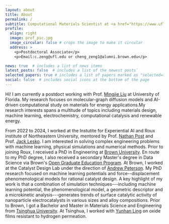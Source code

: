 ```yaml
---
layout: about
title: About
permalink: /
subtitle: Computational Materials Scientist at <a href="https://www.ufl.edu/">University of Florida</a>.
profile:
  align: right
  image: prof_pic.jpg
  image_circular: false # crops the image to make it circular
  address: >
    <p>Postdoctoral Associate</p>
    <p>Email:c.zeng@ufl.edu or cheng_zeng1@alumni.brown.edu</p>

news: true  # includes a list of news items
latest_posts: false  # includes a list of the newest posts`
selected_papers: true # includes a list of papers marked as "selected={true}"
social: false  # includes social icons at the bottom of the page
---
```


Hi! I am currently a postdoct working with Prof. [Mingjie Liu](https://www.chem.ufl.edu/about-all/directory/people/name/mingjie-liu/) at University of Florida. My research focuses on molecular-graph diffusion models and AI-driven computational study on materials for energy applications.My research interests spans a multitude of topics including materials design, machine learning, electrochemistry,  computational catalysis and renewable energy.

From 2022 to 2024, I worked at the Instutite for Experiential AI and Roux institute of Northeastern University, mentored by Prof. [Nathan Post](https://coe.northeastern.edu/people/post-nathan/) and Prof. [Jack Lesko](https://coe.northeastern.edu/people/lesko-john/). I am interested in solving complex engineering problems with machine learning, physical simulations and numerical methods.
Prior to joining Roux, I received a PhD in Engineering at <a href='https://www.brown.edu/'>Brown University</a>.  En route to my PhD degree, I also received a secondary Master's degree in Data Science via Brown's <a href='https://graduateschool.brown.edu/academics-research/distinctive-opportunities/open-graduate-education'>Open Graduate Education Program</a>. At Brown, I worked at the Catalyst Design Lab under the direction of <a href='https://engineering.brown.edu/people/andrew-peterson'>Andrew Peterson</a>. My PhD research focused on machine learning potentials and force--displacement phenomenological models for rational catalyst design. A key highlight of my work is that a combination of simulation techniques---including machine learning potential, the phenomenological model, a geometric descriptor and a microkinetic analysis---generates trends of surface catalytic activity of nanoparticle electrocatalysts in various sizes and alloy compositions. Prior to Brown, I got a Bachelor and Master in Materials Science and Engineering from <a href='https://www.tsinghua.edu.cn/en/'>Tsinghua University</a>. At Tsinghua, I worked with <a href='https://www.researchgate.net/profile/Yunhan-Ling-2'>Yunhan Ling</a> on oxide films resistant to hydrogen permeation.

<!-- Currently I live in Portland of Maine with my family. Outside office, I like long-distance running, machine learning competitions on <a href='https://www.kaggle.com/'>Kaggle</a>, and playing video games. -->
